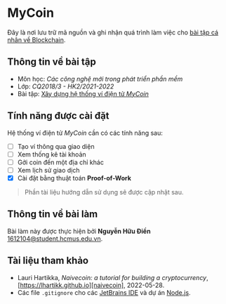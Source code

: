 # MyCoin

Đây là nơi lưu trữ mã nguồn và ghi nhận quá trình làm việc cho [bài tập cá nhân về Blockchain][exercise].

## Thông tin về bài tập
- Môn học: *Các công nghệ mới trong phát triển phần mềm*
- Lớp: *CQ2018/3 - HK2/2021-2022*
- Bài tập: [Xây dựng hệ thống ví điện tử *MyCoin*][exercise]

## Tính năng được cài đặt
Hệ thống ví điện tử *MyCoin* cần có các tính năng sau:
- [ ] Tạo ví thông qua giao diện
- [ ] Xem thống kê tài khoản
- [ ] Gởi coin đến một địa chỉ khác
- [ ] Xem lịch sử giao dịch
- [x] Cài đặt bằng thuật toán **Proof-of-Work**

> Phần tài liệu hướng dẫn sử dụng sẽ được cập nhật sau.

## Thông tin về bài làm
Bài làm này được thực hiện bởi **Nguyễn Hữu Điền** [<1612104@student.hcmus.edu.vn>][email].

## Tài liệu tham khảo
- Lauri Hartikka, *Naivecoin: a tutorial for building a cryptocurrency*, [https://lhartikk.github.io][naivecoin], 2022-05-28.
- Các file `.gitignore` cho các [JetBrains IDE](https://github.com/github/gitignore/blob/main/Global/JetBrains.gitignore) và dự án [Node.js](https://github.com/github/gitignore/blob/main/Node.gitignore).

[exercise]: https://courses.fit.hcmus.edu.vn/mod/assign/view.php?id=92265
[email]: mailto:1612104@student.hcmus.edu.vn
[naivecoin]: https://lhartikk.github.io
